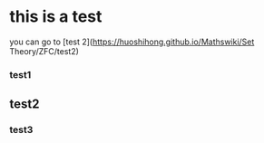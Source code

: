 # this is a test

you can go to [test 2](https://huoshihong.github.io/Mathswiki/Set Theory/ZFC/test2)
### test1
## test2
### test3
